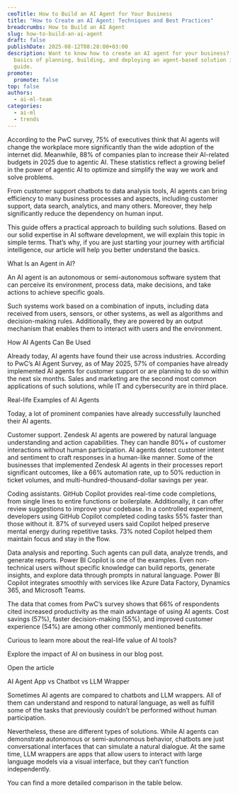 ```yaml
---
ceoTitle: How to Build an AI Agent for Your Business
title: "How to Create an AI Agent: Techniques and Best Practices"
breadcrumbs: How to Build an AI Agent
slug: how-to-build-an-ai-agent
draft: false
publishDate: 2025-08-12T08:28:00+03:00
description: Want to know how to create an AI agent for your business? Learn the
  basics of planning, building, and deploying an agent-based solution in our
  guide.
promote:
  promote: false
top: false
authors:
  - ai-ml-team
categories:
  - ai-ml
  - trends
---
```

According to the PwC survey, 75% of executives think that AI agents will change the workplace more significantly than the wide adoption of the internet did. Meanwhile, 88% of companies plan to increase their AI-related budgets in 2025 due to agentic AI. These statistics reflect a growing belief in the power of agentic AI to optimize and simplify the way we work and solve problems.

From customer support chatbots to data analysis tools, AI agents can bring efficiency to many business processes and aspects, including customer support, data search, analytics, and many others. Moreover, they help significantly reduce the dependency on human input.

This guide offers a practical approach to building such solutions. Based on our solid expertise in AI software development, we will explain this topic in simple terms. That’s why, if you are just starting your journey with artificial intelligence, our article will help you better understand the basics.

What Is an Agent in AI?

An AI agent is an autonomous or semi-autonomous software system that can perceive its environment, process data, make decisions, and take actions to achieve specific goals.

Such systems work based on a combination of inputs, including data received from users, sensors, or other systems, as well as algorithms and decision-making rules. Additionally, they are powered by an output mechanism that enables them to interact with users and the environment.

How AI Agents Can Be Used

Already today, AI agents have found their use across industries. According to PwC’s AI Agent Survey, as of May 2025, 57% of companies have already implemented AI agents for customer support or are planning to do so within the next six months. Sales and marketing are the second most common applications of such solutions, while IT and cybersecurity are in third place.





Real-life Examples of AI Agents

Today, a lot of prominent companies have already successfully launched their AI agents.

Customer support. Zendesk AI agents are powered by natural language understanding and action capabilities. They can handle 80%+ of customer interactions without human participation. AI agents detect customer intent and sentiment to craft responses in a human-like manner. Some of the businesses that implemented Zendesk AI agents in their processes report significant outcomes, like a 66% automation rate, up to 50% reduction in ticket volumes, and multi-hundred-thousand-dollar savings per year.

Coding assistants. GitHub Copilot provides real-time code completions, from single lines to entire functions or boilerplate. Additionally, it can offer review suggestions to improve your codebase. In a controlled experiment, developers using GitHub Copilot completed coding tasks 55% faster than those without it. 87% of surveyed users said Copilot helped preserve mental energy during repetitive tasks. 73% noted Copilot helped them maintain focus and stay in the flow.

Data analysis and reporting. Such agents can pull data, analyze trends, and generate reports. Power BI Copilot is one of the examples. Even non-technical users without specific knowledge can build reports, generate insights, and explore data through prompts in natural language. Power BI Copilot integrates smoothly with services like Azure Data Factory, Dynamics 365, and Microsoft Teams.

The data that comes from PwC’s survey shows that 66% of respondents cited increased productivity as the main advantage of using AI agents. Cost savings (57%), faster decision-making (55%), and improved customer experience (54%) are among other commonly mentioned benefits.



Curious to learn more about the real-life value of AI tools? 

Explore the impact of AI on business in our blog post.

Open the article



AI Agent App vs Chatbot vs LLM Wrapper

Sometimes AI agents are compared to chatbots and LLM wrappers. All of them can understand and respond to natural language, as well as fulfill some of the tasks that previously couldn’t be performed without human participation.

Nevertheless, these are different types of solutions. While AI agents can demonstrate autonomous or semi-autonomous behavior, chatbots are just conversational interfaces that can simulate a natural dialogue. At the same time, LLM wrappers are apps that allow users to interact with large language models via a visual interface, but they can’t function independently.

You can find a more detailed comparison in the table below.
